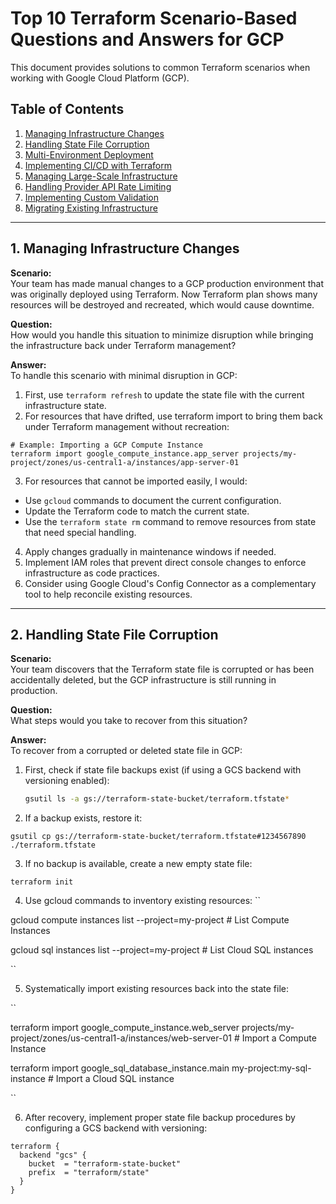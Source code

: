 # Top 10 Terraform Scenario-Based Questions and Answers for GCP

This document provides solutions to common Terraform scenarios when working with Google Cloud Platform (GCP).

## Table of Contents
1. [Managing Infrastructure Changes](#1-managing-infrastructure-changes)
2. [Handling State File Corruption](#2-handling-state-file-corruption)
3. [Multi-Environment Deployment](#3-multi-environment-deployment)
4. [Implementing CI/CD with Terraform](#4-implementing-cicd-with-terraform)
5. [Managing Large-Scale Infrastructure](#5-managing-large-scale-infrastructure)
6. [Handling Provider API Rate Limiting](#6-handling-provider-api-rate-limiting)
7. [Implementing Custom Validation](#7-implementing-custom-validation)
8. [Migrating Existing Infrastructure](#8-migrating-existing-infrastructure)

---

## 1. Managing Infrastructure Changes

**Scenario:**  
Your team has made manual changes to a GCP production environment that was originally deployed using Terraform. Now Terraform plan shows many resources will be destroyed and recreated, which would cause downtime.

**Question:**  
How would you handle this situation to minimize disruption while bringing the infrastructure back under Terraform management?

**Answer:**  
To handle this scenario with minimal disruption in GCP:
1. First, use `terraform refresh` to update the state file with the current infrastructure state.
2. For resources that have drifted, use terraform import to bring them back under Terraform management without recreation:
```
# Example: Importing a GCP Compute Instance
terraform import google_compute_instance.app_server projects/my-project/zones/us-central1-a/instances/app-server-01
```
3. For resources that cannot be imported easily, I would:
- Use `gcloud` commands to document the current configuration.
- Update the Terraform code to match the current state.
- Use the `terraform state rm` command to remove resources from state that need special handling.
4. Apply changes gradually in maintenance windows if needed.
5. Implement IAM roles that prevent direct console changes to enforce infrastructure as code practices.
6. Consider using Google Cloud's Config Connector as a complementary tool to help reconcile existing resources.

---

## 2. Handling State File Corruption

**Scenario:**  
Your team discovers that the Terraform state file is corrupted or has been accidentally deleted, but the GCP infrastructure is still running in production.

**Question:**  
What steps would you take to recover from this situation?

**Answer:**  
To recover from a corrupted or deleted state file in GCP:

1. First, check if state file backups exist (if using a GCS backend with versioning enabled):
   ```bash
   gsutil ls -a gs://terraform-state-bucket/terraform.tfstate*
2. If a backup exists, restore it:
```
gsutil cp gs://terraform-state-bucket/terraform.tfstate#1234567890 ./terraform.tfstate
```
3. If no backup is available, create a new empty state file:
```
terraform init
```

4. Use gcloud commands to inventory existing resources:
``

gcloud compute instances list --project=my-project # List Compute Instances

gcloud sql instances list --project=my-project # List Cloud SQL instances

``

5. Systematically import existing resources back into the state file:

``

terraform import google_compute_instance.web_server projects/my-project/zones/us-central1-a/instances/web-server-01 # Import a Compute Instance

terraform import google_sql_database_instance.main my-project:my-sql-instance # Import a Cloud SQL instance


``

6. After recovery, implement proper state file backup procedures by configuring a GCS backend with versioning:
```
terraform {
  backend "gcs" {
    bucket  = "terraform-state-bucket"
    prefix  = "terraform/state"
  }
}
```
